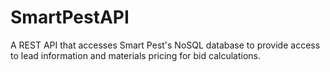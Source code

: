 # SmartPestAPI
A REST API that accesses Smart Pest's NoSQL database to provide access to lead information and materials pricing for bid calculations.
